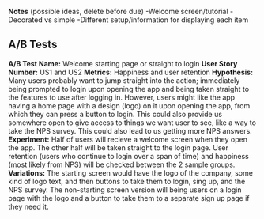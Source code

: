 **Notes** (possible ideas, delete before due)
-Welcome screen/tutorial
-Decorated vs simple
-Different setup/information for displaying each item

## A/B Tests

**A/B Test Name:** Welcome starting page or straight to login
**User Story Number:** US1 and US2
**Metrics:** Happiness and user retention
**Hypothesis:** Many users probably want to jump straight into the action; immediately being
prompted to login upon opening the app and being taken straight to the features to use
after logging in. However, users might like the app having a home page with a design (logo)
on it upon opening the app, from which they can press a button to login. This could also
provide us somewhere open to give access to things we want user to see, like a way to
take the NPS survey. This could also lead to us getting more NPS answers.
**Experiment:** Half of users will recieve a welcome screen when they open the app. The other
half will be taken straight to the login page. User retention (users who continue to login
over a span of time) and happiness (most likely from NPS) will be checked between the 2 sample
groups.
**Variations:** The starting screen would have the logo of the company, some kind of logo text,
and then buttons to take them to login, sing up, and the NPS survey. The non-starting screen
version will being users on a login page with the logo and a button to take them to a separate
sign up page if they need it.
